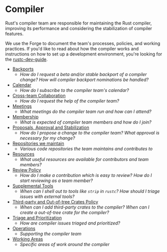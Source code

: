 # Compiler
Rust's compiler team are responsible for maintaining the Rust compiler, improving its performance
and considering the stabilization of compiler features.

We use the Forge to document the team's processes, policies, and working practices.
If you'd like to read about how the compiler works and instructions on how to set up a development environment,
you're looking for the [rustc-dev-guide](https://rustc-dev-guide.rust-lang.org/).

<!--
NOTE: please keep the following alphabetically sorted.
-->

- [Backports](./backports.md)
  - *How do I request a beta and/or stable backport of a compiler change? How will compiler
    backport nominations be handled?*
- [Calendar](./calendar.md)
  - *How do I subscribe to the compiler team's calendar?*
- [Cross-team Collaboration](./cross-team-collaboration.md)
  - *How do I request the help of the compiler team?*
- [Meetings](./meetings.md)
  - *What meetings do the compiler team run and how can I attend?*
- [Membership](./membership.md)
  - *What is expected of compiler team members and how do I join?*
- [Proposals, Approval and Stabilization](./proposals-and-stabilization.md)
  - *How do I propose a change to the compiler team? What approval is necessary for my change?*
- [Repositories we maintain](./repositories.md)
  - *Various code repositories the team maintains and contributes to*
- [Resources](./resources.md)
  - *What useful resources are available for contributors and team members?*
- [Review Policy](./reviews.md)
  - *How do I make a contribution which is easy to review? How do I start reviewing as a team member?*
- [Supplemental Tools](./supplemental-tools.md)
  - *When can I shell out to tools like `strip` in `rustc`? How should I triage issues with external tools?*
- [Third-party and Out-of-tree Crates Policy](./third-party-out-of-tree.md)
  - *When can I add third-party crates to the compiler? When can I create a out-of-tree crate for
     the compiler?*
- [Triage and Prioritization](./prioritization.md)
  - *How are compiler issues triaged and prioritized?*
- [Operations](./operations.md)
  - *Supporting the compiler team*
- [Working Areas](./working-areas.md)
  - *Specific areas of work around the compiler*
